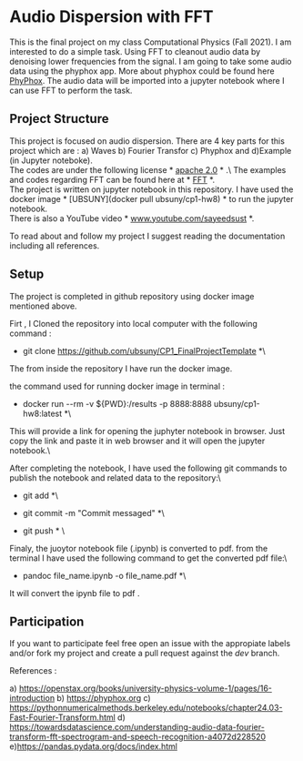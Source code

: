 
# Audio Dispersion with FFT

This is the final project on my class Computational Physics (Fall 2021). I am interested to do a simple task. Using FFT to cleanout audio data by denoising lower frequencies from the signal. I am going to take some audio data using the phyphox app. More about phyphox could be found here [PhyPhox](http://phyphox.org). The audio data will be imported into a jupyter notebook where I can use FFT to perform the task. 


## Project Structure

This project is focused on audio dispersion. There are 4 key parts for this project which are : a) Waves b) Fourier Transfor c) Phyphox and d)Example (in Jupyter noteboke).\
The codes are under the following license  * [apache 2.0](http://www.apache.org/licenses/) * .\ 
The examples and codes regarding FFT can be found here at * [FFT](https://pythonnumericalmethods.berkeley.edu/notebooks/chapter24.03-Fast-Fourier-Transform.html ) *.\
The project is written on jupyter notebook in this repository. I have used the docker image * [UBSUNY](docker pull ubsuny/cp1-hw8) * to run the jupyter notebook. \
There is also a YouTube video * www.youtube.com/sayeedsust *.

To read about and follow my project I suggest reading the documentation including all references. 

## Setup

The project is completed in github repository using docker image mentioned above. 

Firt , I  Cloned the repository into local computer with the following command :

 * git clone https://github.com/ubsuny/CP1_FinalProjectTemplate *\

The from inside the repository I have run the  docker image.

the command used for running  docker image in terminal : 
 
* docker run --rm -v ${PWD}:/results -p 8888:8888 ubsuny/cp1-hw8:latest *\

This will provide a link for opening the juphyter notebook in browser. Just copy the link and paste it in web browser and it will open the jupyter notebook.\

After completing the  notebook, I have used the following git commands to publish the notebook and related data to the repository:\

* git add <file names> *\

* git commit -m "Commit messaged" *\

* git push * \

Finaly, the juoytor notebook file (.ipynb) is converted to pdf. from the terminal I have used the following command to get the converted pdf file:\

 * pandoc file_name.ipynb -o file_name.pdf  *\
 
It will convert the ipynb file to pdf .


## Participation

If you want to participate feel free open an issue with the appropiate labels and/or fork my project and create a pull request against the *dev* branch.



References : 

a) https://openstax.org/books/university-physics-volume-1/pages/16-introduction
b) https://phyphox.org
c) https://pythonnumericalmethods.berkeley.edu/notebooks/chapter24.03-Fast-Fourier-Transform.html
d) https://towardsdatascience.com/understanding-audio-data-fourier-transform-fft-spectrogram-and-speech-recognition-a4072d228520
e)https://pandas.pydata.org/docs/index.html